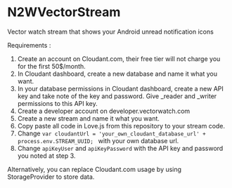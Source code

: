 # N2WVectorStream
Vector watch stream that shows your Android unread notification icons

Requirements :</br>
1) Create an account on Cloudant.com, their free tier will not charge you for the first 50$/month.</br>
2) In Cloudant dashboard, create a new database and name it what you want.</br>
3) In your database permissions in Cloudant dashboard, create a new API key and take note of the key and password. Give _reader and _writer permissions to this API key.</br>
4) Create a developer account on developer.vectorwatch.com</br>
5) Create a new stream and name it what you want.</br>
6) Copy paste all code in Love.js from this repository to your stream code.</br>
7) Change <code>var cloudantUrl = 'your_own_cloudant_database_url' + process.env.STREAM_UUID;
</code> with your own database url.</br>
8) Change <code>apiKeyUser</code> and <code>apiKeyPassword</code> with the API key and password you noted at step 3.</br>


Alternatively, you can replace Cloudant.com usage by using StorageProvider to store data.
